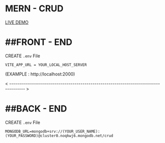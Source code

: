 # MERN - CRUD

[LIVE DEMO](https://mern-crud-bg.netlify.app)

##FRONT - END
=============
CREATE `.env` File

```
VITE_APP_URL = YOUR_LOCAL_HOST_SERVER
```
(EXAMPLE : http://localhost:2000)

< -------------------------------------------------------------------------------------- >

##BACK - END
============
CREATE `.env` File

```
MONGODB_URL=mongodb+srv://(YOUR_USER_NAME):(YOUR_PASSWORD)@cluster0.noqkwj6.mongodb.net/crud
```

